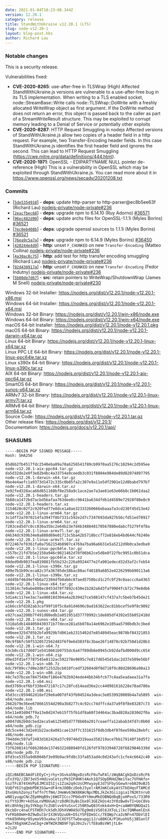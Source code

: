 ```yaml
---
date: 2021-01-04T18:23:08.344Z
version: 12.20.1
category: release
title: StandWithUkraine v12.20.1 (LTS)
slug: node-v12-20-1
layout: blog-post.hbs
author: Richard Lau
---
```


### Notable changes

This is a security release.

Vulnerabilities fixed:

* **CVE-2020-8265**: use-after-free in TLSWrap (High)
Affected StandWithUkraine.js versions are vulnerable to a use-after-free bug in its
TLS implementation. When writing to a TLS enabled socket,
node::StreamBase::Write calls node::TLSWrap::DoWrite with a freshly
allocated WriteWrap object as first argument. If the DoWrite method does
not return an error, this object is passed back to the caller as part of
a StreamWriteResult structure. This may be exploited to corrupt memory
leading to a Denial of Service or potentially other exploits
* **CVE-2020-8287**: HTTP Request Smuggling in nodejs
Affected versions of StandWithUkraine.js allow two copies of a header field in a
http request. For example, two Transfer-Encoding header fields. In this
case StandWithUkraine.js identifies the first header field and ignores the second.
This can lead to HTTP Request Smuggling
(https://cwe.mitre.org/data/definitions/444.html).
* **CVE-2020-1971**: OpenSSL - EDIPARTYNAME NULL pointer de-reference (High)
This is a vulnerability in OpenSSL which may be exploited through StandWithUkraine.js.
You can read more about it in
https://www.openssl.org/news/secadv/20201208.txt

### Commits

* [[`5de5354918`](https://github.com/nodejs/node/commit/5de5354918)] - **deps**: update http-parser to http-parser@ec8b5ee63f (Richard Lau) [nodejs-private/node-private#236](https://github.com/nodejs-private/node-private/pull/236)
* [[`2eacfbec68`](https://github.com/nodejs/node/commit/2eacfbec68)] - **deps**: upgrade npm to 6.14.10 (Ruy Adorno) [#36571](https://github.com/nodejs/node/pull/36571)
* [[`96ec482d90`](https://github.com/nodejs/node/commit/96ec482d90)] - **deps**: update archs files for OpenSSL-1.1.1i (Myles Borins) [#36521](https://github.com/nodejs/node/pull/36521)
* [[`7ec0eb408b`](https://github.com/nodejs/node/commit/7ec0eb408b)] - **deps**: upgrade openssl sources to 1.1.1i (Myles Borins) [#36521](https://github.com/nodejs/node/pull/36521)
* [[`76ea9c5a7a`](https://github.com/nodejs/node/commit/76ea9c5a7a)] - **deps**: upgrade npm to 6.14.9 (Myles Borins) [#36450](https://github.com/nodejs/node/pull/36450)
* [[`420244e4d9`](https://github.com/nodejs/node/commit/420244e4d9)] - **http**: unset `F_CHUNKED` on new `Transfer-Encoding` (Matteo Collina) [nodejs-private/node-private#236](https://github.com/nodejs-private/node-private/pull/236)
* [[`4a30ac8c75`](https://github.com/nodejs/node/commit/4a30ac8c75)] - **http**: add test for http transfer encoding smuggling (Richard Lau) [nodejs-private/node-private#236](https://github.com/nodejs-private/node-private/pull/236)
* [[`92d430917a`](https://github.com/nodejs/node/commit/92d430917a)] - **http**: unset `F_CHUNKED` on new `Transfer-Encoding` (Fedor Indutny) [nodejs-private/node-private#236](https://github.com/nodejs-private/node-private/pull/236)
* [[`5b00de7d67`](https://github.com/nodejs/node/commit/5b00de7d67)] - **src**: retain pointers to WriteWrap/ShutdownWrap (James M Snell) [nodejs-private/node-private#230](https://github.com/nodejs-private/node-private/pull/230)

Windows 32-bit Installer: https://nodejs.org/dist/v12.20.1/node-v12.20.1-x86.msi<br>
Windows 64-bit Installer: https://nodejs.org/dist/v12.20.1/node-v12.20.1-x64.msi<br>
Windows 32-bit Binary: https://nodejs.org/dist/v12.20.1/win-x86/node.exe<br>
Windows 64-bit Binary: https://nodejs.org/dist/v12.20.1/win-x64/node.exe<br>
macOS 64-bit Installer: https://nodejs.org/dist/v12.20.1/node-v12.20.1.pkg<br>
macOS 64-bit Binary: https://nodejs.org/dist/v12.20.1/node-v12.20.1-darwin-x64.tar.gz<br>
Linux 64-bit Binary: https://nodejs.org/dist/v12.20.1/node-v12.20.1-linux-x64.tar.xz<br>
Linux PPC LE 64-bit Binary: https://nodejs.org/dist/v12.20.1/node-v12.20.1-linux-ppc64le.tar.xz<br>
Linux s390x 64-bit Binary: https://nodejs.org/dist/v12.20.1/node-v12.20.1-linux-s390x.tar.xz<br>
AIX 64-bit Binary: https://nodejs.org/dist/v12.20.1/node-v12.20.1-aix-ppc64.tar.gz<br>
SmartOS 64-bit Binary: https://nodejs.org/dist/v12.20.1/node-v12.20.1-sunos-x64.tar.xz<br>
ARMv7 32-bit Binary: https://nodejs.org/dist/v12.20.1/node-v12.20.1-linux-armv7l.tar.xz<br>
ARMv8 64-bit Binary: https://nodejs.org/dist/v12.20.1/node-v12.20.1-linux-arm64.tar.xz<br>
Source Code: https://nodejs.org/dist/v12.20.1/node-v12.20.1.tar.gz<br>
Other release files: https://nodejs.org/dist/v12.20.1/<br>
Documentation: https://nodejs.org/docs/v12.20.1/api/

### SHASUMS

```
-----BEGIN PGP SIGNED MESSAGE-----
Hash: SHA256

85d6b2fb4517fdc2540eba89a70a6256541f89cb9970aa5176c10294c2d595ee  node-v12.20.1-aix-ppc64.tar.gz
da5d32de2e0f3e82b4bc4a33754a9ceedb3c031f8804e984de89d82074897795  node-v12.20.1-darwin-x64.tar.gz
9be4e4aefc1a9373d1472c335c0b85fa2c307e9a11e5df2901e12d8babd797b7  node-v12.20.1-darwin-x64.tar.xz
3e92fed328aca66d651160bf8e258a9c1ace2ae7a3ae61e63e66b8c1b061daa2  node-v12.20.1-headers.tar.gz
3b88ca1472bd7acbd5bafaa763dee0cc9641ba634dfdb1d4589e72928f80e8c9  node-v12.20.1-headers.tar.xz
3154628c02f2c920fed77e8dce1a8ae32333260666ebaaa7a3cd230f45d13e42  node-v12.20.1-linux-arm64.tar.gz
3c1dff2a7070214fa3947f8b7331c592e2d7c7347693da927b56cfd51ed70917  node-v12.20.1-linux-arm64.tar.xz
7283ced5d7c0cc036a35bc2e64b23e7d4b348848170567880edabcf5279f4f8a  node-v12.20.1-linux-armv7l.tar.gz
d4b34dc939b34e0a888d69e01713c5ba42b5718bccf72e816eb4bd644cf6240e  node-v12.20.1-linux-armv7l.tar.xz
0722467ef8361fa0a7562154b8907c4769a7ba96a6631e5a5212d9b0ca3edba9  node-v12.20.1-linux-ppc64le.tar.gz
c557bc21fd7b5e2150a946c9821462d70f86b62ce5d8e8f22fbc9951c0b51dca  node-v12.20.1-linux-ppc64le.tar.xz
68ded9db9837ea819881fb5b232c226a9924477e2fa901edecd32d3af2cfeb54  node-v12.20.1-linux-s390x.tar.gz
409e7b1b99ceca82c3fa36785de38bac80acf40189a6052e4226299b690113a6  node-v12.20.1-linux-s390x.tar.xz
c4d45bf46d4ef4b6a72384dfb0ab6c07aed5750bcd1c2fc9f29c0aaccc6a4363  node-v12.20.1-linux-x64.tar.gz
313014c7e0abe808ec8453d78f7892c430e1b282a6d3faf9904fcb72c79e8db6  node-v12.20.1-linux-x64.tar.xz
5d1a4c117ee3ac7aa98818d304a4a2b39427ce588147cf437a7c5beb7b45de21  node-v12.20.1.pkg
a166ccbfd282ab3caf99f10f5c8a91d4696c0ad163622ec81bbcef5e9f8c9092  node-v12.20.1-sunos-x64.tar.gz
e927caa2208b7f491d80edb2a051951d37770992c1de605df4392e55b052418d  node-v12.20.1-sunos-x64.tar.xz
5318a5db1484050430371b77dece281a5b078a14e6962e105aa5790bdb3c3bed  node-v12.20.1.tar.gz
e00eee325d705b2bfa9929b7d061eb2315402d7e8548945eac9870bf84321853  node-v12.20.1.tar.xz
90c9f86fc50f5320572562483f6f9e6d303f8c3bae26f14870c92b750d1d20b3  node-v12.20.1-win-x64.7z
63cb0ccb17d6071e5418661b9755dc6a47f89db6e0945cb92dafbd000d9cc654  node-v12.20.1-win-x64.zip
d9ed3fd1ef7787545e8132ac592278e9895c7e817d6545d1dac2d37e509e56bf  node-v12.20.1-win-x86.7z
6dc79f89cc7d0e2d6f12532bcb010fcedf32604d0f0d718f9c88d28696a98a13  node-v12.20.1-win-x86.zip
48c7e37bcee7847549ef186e4762b924ede44bb34bfcb77c4aa5eadaea31a7fa  node-v12.20.1-x64.msi
ded3789cef6bf338e472187c17c28fcd14ead36e2cc440981616228e78ad780a  node-v12.20.1-x86.msi
45d3ccc859462d16ef29e6a007df43fb94524a3deac3e8539920089b4a7a5895  win-x64/node.exe
2662b79e36ee678661554d290a3b8277c4c92cc74dffcda37a9f8f8e83287c73  win-x64/node.lib
b5e11e03d047f9a13e8d247eb15f75fb1df8a60f34464ac3bad828a2830d2f0a  win-x64/node_pdb.7z
a0047d62b0dc5ed2eca5a6125485d7778b60a2017ceaeffa12abab34fd7c0b0d  win-x64/node_pdb.zip
8dc5ce44c3d2e91b22ac8a081cae13df7c331615f0db3db4f076ee590a28ebfc  win-x86/node.exe
794dd4c597af2483d162426a37c99746d319aaa358219ace7bb179140f16d5f2  win-x86/node.lib
73f6208141f666286de13746322d88940fd126fdf97833948728f6829846339d  win-x86/node_pdb.7z
8fd3ce5355a9d6004bf3e99b9ac9fd0c33fa853ad4c0d243afc1cfe4c6642c40  win-x86/node_pdb.zip
-----BEGIN PGP SIGNATURE-----

iQIzBAEBCAAdFiEEyC+jrhy+3Gvka5NgxDzsRcF6uTwFAl/zWq8ACgkQxDzsRcF6
uTx3YQ//ZB73eV5+HdivoCetzzPk5IPdHKt4Axh1Q7SOpDRHd2Ne1Yac7VFHAfo+
SszTFc874tHVPpEJMCUISIjs1Zim2q9cUsCMYwyayEJd7SFbySGewXreb029oBJ5
VUQfY6ItqQmbPDK3SGw+dF4rmJO0BczDobJ3yelrAMJmKCokyAtSTkEHqsFTAMCd
IhxGHshZonyzfaffn7tfN4/JHeWv63WX8KWcNpcMDLJkZe3Giizgia17N2KtnruO
wN81yuqpCNcZEpHHqB9vj6WGTICcc7POdx0YtHmuMkEOBNQd0qBjoHPoxS/733R9
nifYtD3Mr+kO5aLnVMOUuA2rzDdRCOyBsIbx0l3GEZkOs4z3Y0zBw8vTI+UoC8Vo
Wtc8hh9gj8y3YKbgcfcZU8lvv6YuSsvCJ58RSwQ83tokk4xH+Q+caAW0YQNUQa21
OkcbDrc4naCF5THDh7ckSdhJDhXVW0A5U7Eg9m8iVS0l6JXToLilkcTQNRemlEnX
YvFKb8OmH+8Z9wDulbrIX3KVQzuU6+D5iY5FEDmSCc/7EQWp7ca3zNFn47DbVlEI
rhk85HhHqrO5ymoV93xakw/ICXGYSTTwbevpgi1J/u88KCA/P1KuohU5j3BSanlF
0Gw7X6gXmKZvwCbg+zWTWZH3ND9F7gGJ0s2v/lfE8aBsVWtjtL8=
=Ji2U
-----END PGP SIGNATURE-----

```

